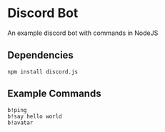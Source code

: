 # Discord Bot
An example discord bot with commands in NodeJS

## Dependencies
```
npm install discord.js
```

## Example Commands
```
b!ping
b!say hello world
b!avatar
```
